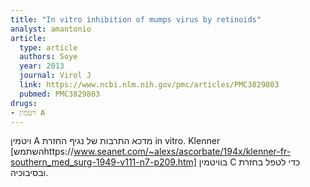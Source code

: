 ```yaml
---
title: "In vitro inhibition of mumps virus by retinoids"
analyst: amantonio
article:
  type: article
  authors: Soye
  year: 2013
  journal: Virol J
  link: https://www.ncbi.nlm.nih.gov/pmc/articles/PMC3829803
  pubmed: PMC3829803
drugs:
- ויטמין A
---
```


ויטמין A מדכא התרבות של נגיף החזרת in vitro.
Klenner [השתמשhttps://www.seanet.com/~alexs/ascorbate/194x/klenner-fr-southern_med_surg-1949-v111-n7-p209.htm] בוויטמין C כדי לטפל בחזרת ובסיבוכיה.
